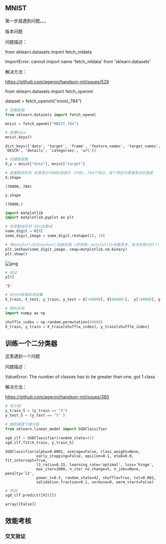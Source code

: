 ## MNIST

第一步就遇到问题。。。

版本问题

问题描述：

from sklearn.datasets import fetch_mldata

ImportError: cannot import name 'fetch_mldata' from 'sklearn.datasets' 

解决方法：

https://github.com/ageron/handson-ml/issues/529

from sklearn.datasets import fetch_openml

dataset = fetch_openml("mnist_784")


```python
# 加载数据
from sklearn.datasets import fetch_openml

mnist = fetch_openml("MNIST_784")
```


```python
# 查看keys
mnist.keys()
```




    dict_keys(['data', 'target', 'frame', 'feature_names', 'target_names', 'DESCR', 'details', 'categories', 'url'])




```python
# 创建数据集
X,y = mnist["data"], mnist["target"]
```


```python
# 查看数组形状 结果表示70000张图片（示例），784个特征，每个特征代表像素点的强度
X.shape
```




    (70000, 784)




```python
y.shape
```




    (70000,)




```python
import matplotlib
import matplotlib.pyplot as plt
```


```python
# 改变数组形状 28x28数组
some_digit = X[0]
some_digit_image = some_digit.reshape(28, 28)
```


```python
# 用matplotlib的imshow()函数绘图 (好烦啊，matplotlib参数真多，有没有替代的？)
plt.imshow(some_digit_image, cmap=matplotlib.cm.binary)
plt.show()
```


![png](output_8_0.png)



```python
# 验证
y[0]
```




    '5'




```python
# 划分训练集和测试集
X_train, X_test, y_train, y_test = X[:60000], X[60000:],  y[:60000], y[60000:]
```


```python
# 随机采样
import numpy as np

shuffle_index = np.random.permutation(60000)
X_train, y_train = X_train[shuffle_index], y_train[shuffle_index]
```

## 训练一个二分类器

这里遇到一个问题

问题描述：

ValueError: The number of classes has to be greater than one; got 1 class

解决方法：

https://github.com/ageron/handson-ml/issues/360


```python
# 布尔型
y_train_5 = (y_train == "5")
y_test_5 = (y_test == "5" )
```


```python
# 随机梯度下降分类
from sklearn.linear_model import SGDClassifier

sgd_clf = SGDClassifier(random_state=42)
sgd_clf.fit(X_train, y_train_5)
```




    SGDClassifier(alpha=0.0001, average=False, class_weight=None,
                  early_stopping=False, epsilon=0.1, eta0=0.0, fit_intercept=True,
                  l1_ratio=0.15, learning_rate='optimal', loss='hinge',
                  max_iter=1000, n_iter_no_change=5, n_jobs=None, penalty='l2',
                  power_t=0.5, random_state=42, shuffle=True, tol=0.001,
                  validation_fraction=0.1, verbose=0, warm_start=False)




```python
# 预测
sgd_clf.predict([X[8]])
```




    array([False])



## 效能考核

### 交叉验证


```python

```
